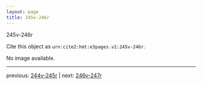 ```yaml
---
layout: page
title: 245v-246r
---
```


245v-246r

Cite this object as `urn:cite2:hmt:e3pages.v1:245v-246r`.

No image available. 



---

previous: [244v-245r](../244v-245r/) | next: [246v-247r](../246v-247r/)